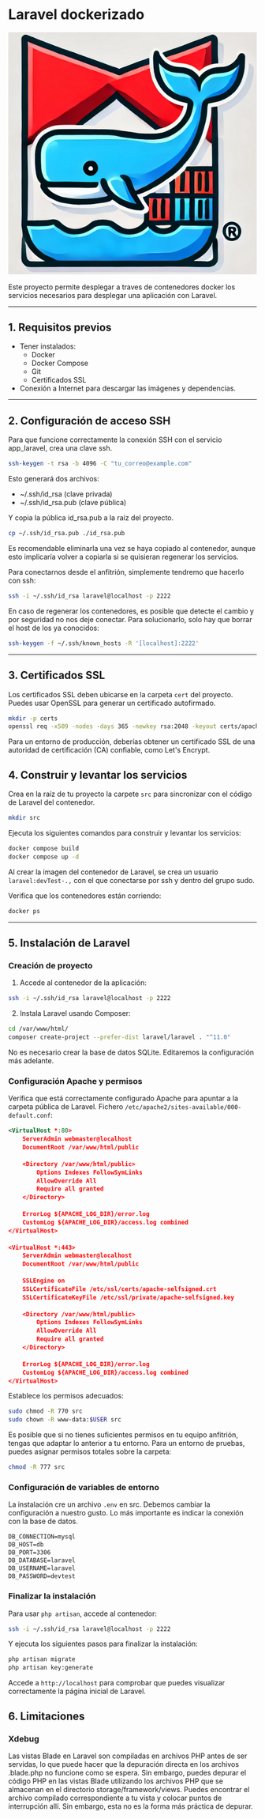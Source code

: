 # Laravel dockerizado

![laravel-docker](img/laravel-docker.png)

Este proyecto permite desplegar a traves de contenedores docker los servicios necesarios para desplegar una aplicación con Laravel.

---

## 1. Requisitos previos

- Tener instalados:
  - Docker
  - Docker Compose
  - Git
  - Certificados SSL
- Conexión a Internet para descargar las imágenes y dependencias.

---

## 2. Configuración de acceso SSH

Para que funcione correctamente la conexión SSH con el servicio app_laravel, crea una clave ssh.

```bash
ssh-keygen -t rsa -b 4096 -C "tu_correo@example.com"
```

Esto generará dos archivos:

   - ~/.ssh/id_rsa (clave privada)
   - ~/.ssh/id_rsa.pub (clave pública)

Y copia la pública id_rsa.pub a la raíz del proyecto.

```bash
cp ~/.ssh/id_rsa.pub ./id_rsa.pub
```

Es recomendable eliminarla una vez se haya copiado al contenedor, aunque esto implicaría volver a copiarla si se quisieran regenerar los servicios.

Para conectarnos desde el anfitrión, simplemente tendremo que hacerlo con ssh:

```bash
ssh -i ~/.ssh/id_rsa laravel@localhost -p 2222
```

En caso de regenerar los contenedores, es posible que detecte el cambio y por seguridad no nos deje conectar. Para solucionarlo, solo hay que borrar el host de los ya conocidos:

```bash
ssh-keygen -f ~/.ssh/known_hosts -R '[localhost]:2222'
```

---

## 3. Certificados SSL

Los certificados SSL deben ubicarse en la carpeta `cert` del proyecto. Puedes usar OpenSSL para generar un certificado autofirmado.

```bash
mkdir -p certs
openssl req -x509 -nodes -days 365 -newkey rsa:2048 -keyout certs/apache-selfsigned.key -out certs/apache-selfsigned.crt
```

Para un entorno de producción, deberías obtener un certificado SSL de una autoridad de certificación (CA) confiable, como Let's Encrypt.

## 4. Construir y levantar los servicios

Crea en la raíz de tu proyecto la carpete `src` para sincronizar con el código de Laravel del contenedor.

```bash
mkdir src
```

Ejecuta los siguientes comandos para construir y levantar los servicios:

```bash
docker compose build
docker compose up -d
```

Al crear la imagen del contenedor de Laravel, se crea un usuario `laravel:devTest-.,` con el que conectarse por ssh y dentro del grupo sudo.

Verifica que los contenedores están corriendo:

```bash
docker ps
```

---

## 5. Instalación de Laravel

### Creación de proyecto

1. Accede al contenedor de la aplicación:

```bash
ssh -i ~/.ssh/id_rsa laravel@localhost -p 2222
```

2. Instala Laravel usando Composer:

```bash
cd /var/www/html/
composer create-project --prefer-dist laravel/laravel . "^11.0"
```

No es necesario crear la base de datos SQLite. Editaremos la configuración más adelante.

### Configuración Apache y permisos

Verifica que está correctamente configurado Apache para apuntar a la carpeta pública de Laravel. Fichero `/etc/apache2/sites-available/000-default.conf`:

```xml
<VirtualHost *:80>
    ServerAdmin webmaster@localhost
    DocumentRoot /var/www/html/public

    <Directory /var/www/html/public>
        Options Indexes FollowSymLinks
        AllowOverride All
        Require all granted
    </Directory>

    ErrorLog ${APACHE_LOG_DIR}/error.log
    CustomLog ${APACHE_LOG_DIR}/access.log combined
</VirtualHost>

<VirtualHost *:443>
    ServerAdmin webmaster@localhost
    DocumentRoot /var/www/html/public

    SSLEngine on
    SSLCertificateFile /etc/ssl/certs/apache-selfsigned.crt
    SSLCertificateKeyFile /etc/ssl/private/apache-selfsigned.key

    <Directory /var/www/html/public>
        Options Indexes FollowSymLinks
        AllowOverride All
        Require all granted
    </Directory>

    ErrorLog ${APACHE_LOG_DIR}/error.log
    CustomLog ${APACHE_LOG_DIR}/access.log combined
</VirtualHost>
```

Establece los permisos adecuados:

```bash
sudo chmod -R 770 src
sudo chown -R www-data:$USER src
```

Es posible que si no tienes suficientes permisos en tu equipo anfitrión, tengas que adaptar lo anterior a tu entorno. Para un entorno de pruebas, puedes asignar permisos totales sobre la carpeta:

```bash
chmod -R 777 src
```

### Configuración de variables de entorno

La instalación cre un archivo `.env` en src. Debemos cambiar la configuración a nuestro gusto. Lo más importante es indicar la conexión con la base de datos.

```env
DB_CONNECTION=mysql
DB_HOST=db
DB_PORT=3306
DB_DATABASE=laravel
DB_USERNAME=laravel
DB_PASSWORD=devtest
```

### Finalizar la instalación

Para usar `php artisan`, accede al contenedor:

```bash
ssh -i ~/.ssh/id_rsa laravel@localhost -p 2222
```

Y ejecuta los siguientes pasos para finalizar la instalación:

```bash
php artisan migrate
php artisan key:generate
```

Accede a `http://localhost` para comprobar que puedes visualizar correctamente la página inicial de Laravel.

## 6. Limitaciones

### Xdebug

Las vistas Blade en Laravel son compiladas en archivos PHP antes de ser servidas, lo que puede hacer que la depuración directa en los archivos .blade.php no funcione como se espera. Sin embargo, puedes depurar el código PHP en las vistas Blade utilizando los archivos PHP que se almacenan en el directorio storage/framework/views. Puedes encontrar el archivo compilado correspondiente a tu vista y colocar puntos de interrupción allí. Sin embargo, esta no es la forma más práctica de depurar.

